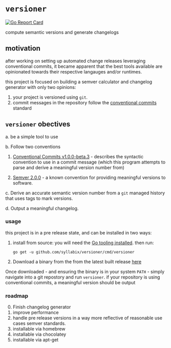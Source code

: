 # `versioner`
[![Go Report Card](https://goreportcard.com/badge/github.com/syllabix/versioner)](https://goreportcard.com/report/github.com/syllabix/versioner)

compute semantic versions and generate changelogs

## motivation

after working on setting up automated change releases leveraging conventional commits, it became apparent that the best tools available are opinionated towards their respective langauges and/or runtimes.

this project is focused on building a semver calculator and changelog generator with only two opinions:

1. your project is versioned using `git`.
2. commit messages in the repository follow the [conventional commits](https://www.conventionalcommits.org/en/v1.0.0-beta.3/) standard

## `versioner` obectives

a. be a simple tool to use

b. Follow two conventions

1. [Conventional Commits v1.0.0-beta.3](https://www.conventionalcommits.org/en/v1.0.0-beta.3/) - describes the syntactic convention to use in a commit message (which this program attempts to parse and derive a meaningful version number from)

2. [Semver 2.0.0](https://semver.org/) - a known convention for providing meaningful versions to software.

c. Derive an accurate semantic version number from a `git` managed history that uses tags to mark versions.

d. Output a meaningful changelog.


### usage

this project is in a pre release state, and can be installed in two ways:

1. install from source:
you will need the [Go tooling installed](https://golang.org/dl/). then run:

    `go get -u github.com/syllabix/versioner/cmd/versioner`

2. Download a binary from the from the latest built release [here](https://github.com/syllabix/versioner/releases)

Once downloaded - and ensuring the binary is in your system `PATH` - simply navigate into a git repostory and run `versioner`. if your repository is using conventional commits, a meaningful version should be output

### roadmap
0. Finish changelog generator
1. improve performance
2. handle pre release versions in a way more reflective of reasonable use cases semver standards.
3. installable via homebrew
4. installable via chocolatey
4. installable via apt-get